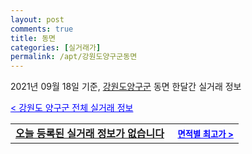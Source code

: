```yaml
---
layout: post
comments: true
title: 동면
categories: [실거래가]
permalink: /apt/강원도양구군동면
---
```


2021년 09월 18일 기준, <a href="/apt/강원도양구군">강원도양구군</a> 동면 한달간 실거래 정보

<a style="color: blue;" href="/apt/강원도양구군">< 강원도 양구군 전체 실거래 정보</a>
<!---- start ---->
<table>
  <tr>
    <td colspan="4" style="font-weight: bold;"><a href="/apt/강원도양구군동면{name_without_space}">오늘 등록된 실거래 정보가 없습니다</a> &nbsp;&nbsp;&nbsp; <a style="color: blue; font-size: smaller;" href="/apt/강원도양구군동면{name_without_space}">면적별 최고가 ></a></td>
  </tr>
    
</table>
<!---- end ---->
    